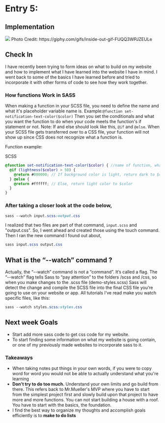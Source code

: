 # Entry 5:
## Implementation
<img src = "https://media.giphy.com/media/FUQQ3WPJZEULe/giphy.gif"/>
Photo Credit: https://giphy.com/gifs/inside-out-gif-FUQQ3WPJZEULe

## Check In 
I have recently been trying to form ideas on what to build on my website and how to implement what I have learned into the website I have in mind.
I went back to some of the basics I have learned before and tried to incorporate it with other forms of code to see how they work together.

### How functions Work in SASS

When making a function in your SCSS file, you need to define the name and what it's placeholder variable name is. Example:`@function set-notification-text-color($color)` 
Then you set the conditionals and what you want the function to do when your code meets the function's if statement or not. Note: If and else should look like this, `@if` and `@else`.
When your SCSS file gets transferred over to a CSS file, your function will not show up since CSS does not recognize what a function is.

Function example:

SCSS
``` SCSS
@function set-notification-text-color($color) { //name of function, what variable it grabs, $color = placeholder name
  @if (lightness($color) > 50) {
    @return #000000; // If background color is light, return dark to $color
  } @else {
    @return #ffffff; // Else, return light color to $color
  }
}

```

### After taking a closer look at the code below, 

```Sass
sass --watch input.scss:output.css
```

I realized that two files are part of that command, `input.scss` and "output.css". So, 
I went ahead and created those using the touch command. Then I ran the new command I found out about, 
```Sass
sass input.scss output.css
```

## What is the “--watch” command ?

Actually, the “--watch” command is not a “command”. It’s called a flag.
The “--watch” flag tells Sass to “pay attention” to the folders /scss and /css, so when you make changes to
the .scss file (demo-styles.scss) Sass will detect the change and compile the SCSS file into the final CSS file you’re going
to use on your website or app.
All tutorials I’ve read make you watch specific files, like this:

```sass
sass --watch styles.scss:styles.css
```

## Next week Goals
* Start add more sass code to get css code for my website.
* To start finding some information on what my website is going contain, or one of my previously made websites to incorporate sass to it.

### <strong>Takeaways</strong>
- When taking notes put things in your own words, if you were to copy word for word you would not be able to actually understand what you're learning
- **Don't try to do too much.** Understand your own limits and go build from there. This refers back to Mr.Mueller's MVP where you have to start from the simplest project first and slowly build upon that project to have more and more functions. You can not start building a house with a roof. You have to start with the basics, the foundation.
- I find the best way to organize my thoughts and accomplish goals efficiently is to <b>make to do lists</b>